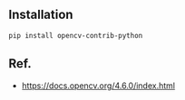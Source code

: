 ## Installation
```bash
pip install opencv-contrib-python
```


## Ref.
- <https://docs.opencv.org/4.6.0/index.html>

